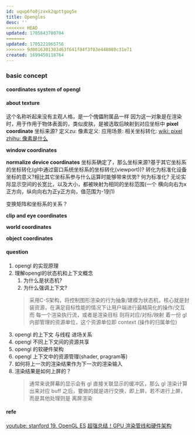 ```yaml
---
id: uqup6fo0jzvxk2qpttgog5e
title: Opengles
desc: ''
<<<<<<< HEAD
updated: 1705843780704
=======
updated: 1705221965756
>>>>>>> 9d0816301303463f641f04f3f03e448080c31e71
created: 1699450116764
---
```

### basic concept
#### coordinates system of opengl
#### about texture
这个名称听起来没有主观人格，是一个傀儡附属品一样
因为这一对象是在渲染时，用于作用于物体表面的，类似皮肤，是被选取后映射到对应坐标中
**pixel coordinate**
坐标来源?
定义zu:
像素定义:
应用场景:
相关坐标转化:
[wiki: pixel](https://zh.wikipedia.org/zh-hans/%E5%83%8F%E7%B4%A0)
[zhihu: 像素是什么](https://zhuanlan.zhihu.com/p/578202748)

**window coordinates**

**normalize device coordinates**
坐标系确定了，那么坐标来源?基于其它坐标系的坐标转化(gl中通过窗口系统坐标系的坐标转化(viewport))?
转化为标准化设备坐标的意义?相比其它坐标系参与什么运算时能够带来优势?
何为标准化? 无论实际显示空间的长宽比，以及大小，都被映射为相同的坐标范围(一个 横向向右为x正方向，纵向向右为正y正方向，值范围为-1到1)

变换矩阵和坐标系的关系？

**clip and eye coordinates**

**world coordinates**

**object coordinates**


#### question
1. opengl 的实现原理
2. 理解opengl的状态机和上下文概念
    1. 为什么是状态机? 
    2. 为什么强调上下文?
    > 采用C-S架构，将控制图形渲染的行为抽象/建模为状态机，核心就是封装资源，在满足目标性能的情况下让用户端进行最精简化的操作/交互
    而 每一个渲染执行流，或者是渲染目标 则将对应/对标/映射 着一份 gl 内部管理的资源单位，这个资源单位即 context (操作的归属单位)
3. opengl 的上下文 与线程 进场关系
4. opengl 不同上下文间的资源共享
5. opengl 的软硬件架构
6. opengl 上下文中的资源管理(shader, pragram等)
7. 如何将上一次的渲染结果作为下一次的渲染输入
8. 渲染结果是如何上屏的？
    > 通常来说屏幕的显示会有 gl 直接关联显示的缓冲区，那么 gl 渲染计算出来对应 buff 之后，要做的就是进行交换，即上屏，若不进行上屏，而是其他处理则是 离屏渲染

#### refe
[youtube: stanford 19. OpenGL ES](https://www.youtube.com/watch?v=_WcMe4Yj0NM&t=232s)
[超强总结！GPU 渲染管线和硬件架构](https://segmentfault.com/a/1190000042930791)
[]()